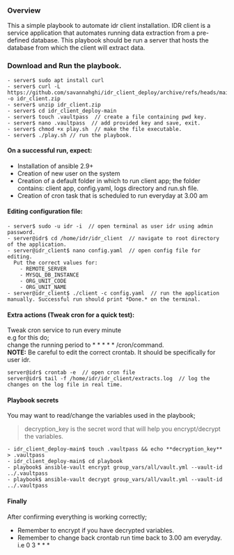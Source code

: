 ### Overview
This a simple playbook to automate idr client installation. IDR client is a service application that automates running data extraction from a pre-defined database. This playbook should be run a server that hosts the database from which the client will extract data.


### Download and Run the playbook.
```
- server$ sudo apt install curl
- server$ curl -L https://github.com/savannahghi/idr_client_deploy/archive/refs/heads/main.zip -o idr_client.zip
- server$ unzip idr_client.zip
- server$ cd idr_client_deploy-main
- server$ touch .vaultpass  // create a file containing pwd key.
- server$ nano .vaultpass  // add provided key and save, exit.
- server$ chmod +x play.sh  // make the file executable.
- server$ ./play.sh // run the playbook.
```
#### On a successful run, expect:
- Installation of ansible 2.9+
- Creation of new user on the system
- Creation of a default folder in which to run client app; the folder contains:
  client app, config.yaml, logs directory and run.sh file.
- Creation of cron task that is scheduled to run everyday at 3.00 am

#### Editing configuration file:

```
- server$ sudo -u idr -i  // open terminal as user idr using admin password.
- server@idr$ cd /home/idr/idr_client  // navigate to root directory of the application.
- server@idr_client$ nano config.yaml  // open config file for editing. 
  Put the correct values for:
    - REMOTE_SERVER
    - MYSQL_DB_INSTANCE
    - ORG_UNIT_CODE
    - ORG_UNIT_NAME
- server@idr_client$ ./client -c config.yaml  // run the application manually. Successful run should print *Done.* on the terminal.
```

#### Extra actions (Tweak cron for a quick test):
Tweak cron service to run every minute \
e.g for this do; \
change the running period to  * * * * * /cron/command. \
**NOTE:** Be careful to edit the correct crontab. It should be specifically for user idr.
```
server@idr$ crontab -e  // open cron file
server@idr$ tail -f /home/idr/idr_client/extracts.log  // log the changes on the log file in real time.
```
#### Playbook secrets

You may want to read/change the variables used in the playbook; 
> decryption_key is the secret word that will help you encrypt/decrypt the variables. 
```
- idr_client_deploy-main$ touch .vaultpass && echo **decryption_key** > .vaultpass 
- idr_client_deploy-main$ cd playbook 
- playbook$ ansible-vault encrypt group_vars/all/vault.yml --vault-id ../.vaultpass 
- playbook$ ansible-vault decrypt group_vars/all/vault.yml --vault-id ../.vaultpass 
```

#### Finally
After confirming everything is working correctly;
- Remember to encrypt if you have decrypted variables.
- Remember to change back crontab run time back to 3.00 am everyday. i.e  0 3 * * *



